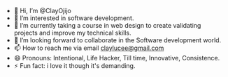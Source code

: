 - 👋 Hi, I’m @ClayOjijo
- 👀 I’m interested in software development.
- 🌱 I’m currently taking  a course in web design to create validating projects and improve my technical skills.
- 💞️ I’m looking forward to collaborate in the Software development world.
- 📫 How to reach me via email claylucee@gmail.com
- 😄 Pronouns: Intentional, Life Hacker, Till time, Innovative, Consistence.
- ⚡ Fun fact: i love it though it's demanding.

<!---
ClayOjijo/ClayOjijo is a ✨ special ✨ repository because its `README.md` (this file) appears on your GitHub profile.
You can click the Preview link to take a look at your changes.
--->
